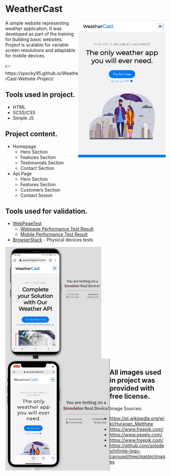 # WeatherCast


<img src="https://raw.githubusercontent.com/Spocky95/WeatherCast-Website-Project/main/WeatherCast-Hero.png" align="right"
     alt="WeatherCast-HeroSection" width="275" target="_blank">
A simple website representing weather application, It was developed as part of the training for building basic websites.
Project is scalable for variable screen resolutions and adaptable for mobile devices.
<p>👉https://spocky95.github.io/WeatherCast-Website-Project/


## Tools used in project.
* HTML
* SCSS/CSS
* Simple JS

## Project content.
* Homepage
     * Hero Section
     * Features Section
     * Testimonials Section
     * Contact Section
* Api Page
     * Hero Section
     * Features Section
     * Customers Section
     * Contact Sesion
     
     
## Tools used for validation.
* [WebPageTest](https://www.webpagetest.org/)
     * [Webpage Performance Test Result](https://www.webpagetest.org/result/221012_AiDc53_A4P/)
     * [Mobile Performance Test Result](https://www.webpagetest.org/result/221012_AiDc5M_A8J/)
* [BrowserStack](https://www.browserstack.com/) - Physical devices tests
<p>
<img src="https://raw.githubusercontent.com/Spocky95/WeatherCast-Website-Project/main/Samsungs9.png" align="center" alt="Samsung" height="350">
<img src="https://raw.githubusercontent.com/Spocky95/WeatherCast-Website-Project/main/iPhone%2012.png" align="left" alt="iPhone" height="350">

## All images used in project was provided with free license.

Image Sources:
* https://pl.wikipedia.org/wiki/Huragan_Matthew
* https://www.freepik.com/
* https://www.pexels.com/
* https://www.freepik.com/
* https://github.com/solodev/infinite-logo-carousel/tree/master/images
